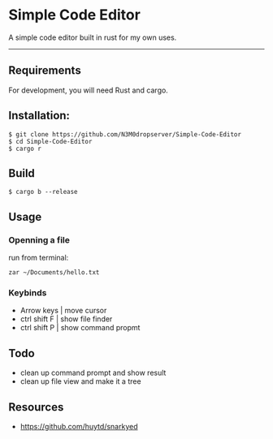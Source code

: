 # Simple Code Editor

A simple code editor built in rust for my own uses.

---
## Requirements

For development, you will need Rust and cargo.

## Installation:
```
$ git clone https://github.com/N3M0dropserver/Simple-Code-Editor
$ cd Simple-Code-Editor
$ cargo r
```

## Build
```
$ cargo b --release
```

## Usage
### Openning a file
run from terminal:
```
zar ~/Documents/hello.txt
```
### Keybinds
- Arrow keys | move cursor
- ctrl shift F | show file finder
- ctrl shift P | show command propmt 

## Todo
- clean up command prompt and show result
- clean up file view and make it a tree

## Resources
- https://github.com/huytd/snarkyed
